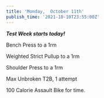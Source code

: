 ```yaml
---
title: 'Monday,  October 11th'
publish_time: '2021-10-10T23:55:00Z'
---
```


***Test Week starts today!***

Bench Press to a 1rm

Weighted Strict Pullup to a 1rm

Shoulder Press to a 1rm

Max Unbroken T2B, 1 attempt

100 Calorie Assault Bike for time.
